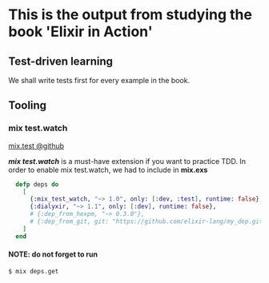 # This is the output from studying the book 'Elixir in Action'

## Test-driven learning

We shall write tests first for every example in the book.

## Tooling

### mix test.watch

[mix.test @github](https://github.com/lpil/mix-test.watch)

***mix test.watch*** is a must-have extension if you want to practice TDD. In order to enable mix test.watch, we had to
include in **mix.exs**

```elixir
  defp deps do
    [
      {:mix_test_watch, "~> 1.0", only: [:dev, :test], runtime: false},
      {:dialyxir, "~> 1.1", only: [:dev], runtime: false},
      # {:dep_from_hexpm, "~> 0.3.0"},
      # {:dep_from_git, git: "https://github.com/elixir-lang/my_dep.git", tag: "0.1.0"}
    ]
  end
```

#### NOTE: do not forget to run

```shell
$ mix deps.get
```